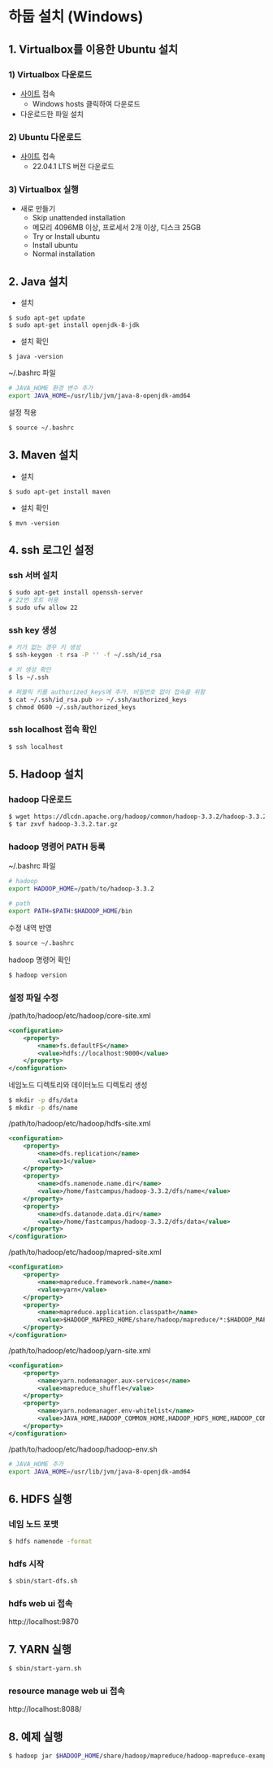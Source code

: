# 하둡 설치 (Windows)
## 1. Virtualbox를 이용한 Ubuntu 설치
### 1) Virtualbox 다운로드
- [사이트](https://www.virtualbox.org/wiki/Downloads) 접속
  - Windows hosts 클릭하여 다운로드
- 다운로드한 파일 설치

### 2) Ubuntu 다운로드
- [사이트](https://ubuntu.com/download/desktop) 접속
  - 22.04.1 LTS 버전 다운로드

### 3) Virtualbox 실행
- 새로 만들기
  - Skip unattended installation
  - 메모리 4096MB 이상, 프로세서 2개 이상, 디스크 25GB
  - Try or Install ubuntu
  - Install ubuntu
  - Normal installation

## 2. Java 설치
- 설치
```
$ sudo apt-get update
$ sudo apt-get install openjdk-8-jdk
```

- 설치 확인
```
$ java -version
```

~/.bashrc 파일
```bash
# JAVA_HOME 환경 변수 추가
export JAVA_HOME=/usr/lib/jvm/java-8-openjdk-amd64
```

설정 적용
```bash
$ source ~/.bashrc
```

## 3. Maven 설치
- 설치
```
$ sudo apt-get install maven
```

- 설치 확인
```
$ mvn -version
```

## 4. ssh 로그인 설정
### ssh 서버 설치
```bash
$ sudo apt-get install openssh-server
# 22번 포트 허용
$ sudo ufw allow 22
```

### ssh key 생성
```bash
# 키가 없는 경우 키 생성
$ ssh-keygen -t rsa -P '' -f ~/.ssh/id_rsa

# 키 생성 확인
$ ls ~/.ssh

# 퍼블릭 키를 authorized_keys에 추가. 비밀번호 없이 접속을 위함
$ cat ~/.ssh/id_rsa.pub >> ~/.ssh/authorized_keys
$ chmod 0600 ~/.ssh/authorized_keys
```

### ssh localhost 접속 확인
```bash
$ ssh localhost
```

## 5. Hadoop 설치
### hadoop 다운로드
```bash
$ wget https://dlcdn.apache.org/hadoop/common/hadoop-3.3.2/hadoop-3.3.2.tar.gz
$ tar zxvf hadoop-3.3.2.tar.gz
```

### hadoop 명령어 PATH 등록  
~/.bashrc 파일
```bash
# hadoop
export HADOOP_HOME=/path/to/hadoop-3.3.2

# path
export PATH=$PATH:$HADOOP_HOME/bin
```

수정 내역 반영
```bash
$ source ~/.bashrc
```

hadoop 명령어 확인
```bash
$ hadoop version
```

### 설정 파일 수정
/path/to/hadoop/etc/hadoop/core-site.xml
```xml
<configuration>
    <property>
        <name>fs.defaultFS</name>
        <value>hdfs://localhost:9000</value>
    </property>
</configuration>
```

네임노드 디렉토리와 데이터노드 디렉토리 생성
```bash
$ mkdir -p dfs/data
$ mkdir -p dfs/name
```

/path/to/hadoop/etc/hadoop/hdfs-site.xml
```xml
<configuration>
    <property>
        <name>dfs.replication</name>
        <value>1</value>
    </property>
    <property>
        <name>dfs.namenode.name.dir</name>
        <value>/home/fastcampus/hadoop-3.3.2/dfs/name</value>
    </property>
    <property>
        <name>dfs.datanode.data.dir</name>
        <value>/home/fastcampus/hadoop-3.3.2/dfs/data</value>
    </property>
</configuration>
```

/path/to/hadoop/etc/hadoop/mapred-site.xml
```xml
<configuration>
    <property>
        <name>mapreduce.framework.name</name>
        <value>yarn</value>
    </property>
    <property>
        <name>mapreduce.application.classpath</name>
        <value>$HADOOP_MAPRED_HOME/share/hadoop/mapreduce/*:$HADOOP_MAPRED_HOME/share/hadoop/mapreduce/lib/*</value>
    </property>
</configuration>
```

/path/to/hadoop/etc/hadoop/yarn-site.xml
```xml
<configuration>
    <property>
        <name>yarn.nodemanager.aux-services</name>
        <value>mapreduce_shuffle</value>
    </property>
    <property>
        <name>yarn.nodemanager.env-whitelist</name>
        <value>JAVA_HOME,HADOOP_COMMON_HOME,HADOOP_HDFS_HOME,HADOOP_CONF_DIR,CLASSPATH_PREPEND_DISTCACHE,HADOOP_YARN_HOME,HADOOP_HOME,PATH,LANG,TZ,HADOOP_MAPRED_HOME</value>
    </property>
</configuration>
```

/path/to/hadoop/etc/hadoop/hadoop-env.sh
```bash
# JAVA_HOME 추가
export JAVA_HOME=/usr/lib/jvm/java-8-openjdk-amd64
```

## 6. HDFS 실행
### 네임 노드 포맷
```bash
$ hdfs namenode -format
```

### hdfs 시작
```bash
$ sbin/start-dfs.sh
```

### hdfs web ui 접속
http://localhost:9870

## 7. YARN 실행
```bash
$ sbin/start-yarn.sh
```

### resource manage web ui 접속
http://localhost:8088/

## 8. 예제 실행
```bash
$ hadoop jar $HADOOP_HOME/share/hadoop/mapreduce/hadoop-mapreduce-examples-3.3.2.jar pi 16 10000
```